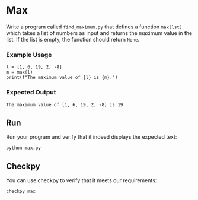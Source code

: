 # Max

Write a program called `find_maximum.py` that defines a function `max(lst)` which takes a list of numbers as input and returns the maximum value in the list. If the list is empty, the function should return `None`.

### Example Usage

    l = [1, 6, 19, 2, -8]
    m = max(l)
    print(f"The maximum value of {l} is {m}.")

### Expected Output

    The maximum value of [1, 6, 19, 2, -8] is 19

## Run

Run your program and verify that it indeed displays the expected text:

    python max.py

## Checkpy

You can use checkpy to verify that it meets our requirements:

    checkpy max
